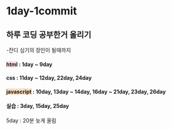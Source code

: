 # 1day-1commit
## 하루 코딩 공부한거 올리기  
-잔디 심기의 장인이 될때까지  
#### <span style='background-color: #ffdce0'>html</span> : 1day ~ 9day  
#### <span style='background-color: #f1f8ff'>css</span> : 11day ~ 12day, 22day, 24day  
#### <span style='background-color: #F7DDBE'>javascript</span> : 10day, 13day ~ 14day, 16day ~ 21day, 23day, 26day  
#### 실습 : 3day, 15day, 25day  
  
5day : 20분 늦게 올림

